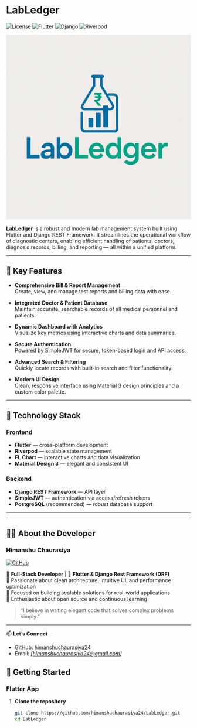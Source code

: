 # LabLedger
[![License](https://img.shields.io/badge/License-Apache%202.0-blue.svg)](https://opensource.org/licenses/Apache-2.0)
![Flutter](https://img.shields.io/badge/Flutter-02569B?logo=flutter&logoColor=white)
![Django](https://img.shields.io/badge/Django-092E20?logo=django&logoColor=white)
![Riverpod](https://img.shields.io/badge/Riverpod-40C4FF?logo=flutter&logoColor=white)

![App Screenshot](https://github.com/himanshuchaurasiya24/LabLedger/raw/main/assets/images/app_image.png)


**LabLedger** is a robust and modern lab management system built using Flutter and Django REST Framework. It streamlines the operational workflow of diagnostic centers, enabling efficient handling of patients, doctors, diagnosis records, billing, and reporting — all within a unified platform.

---

## 🔑 Key Features

- **Comprehensive Bill & Report Management**  
  Create, view, and manage test reports and billing data with ease.

- **Integrated Doctor & Patient Database**  
  Maintain accurate, searchable records of all medical personnel and patients.

- **Dynamic Dashboard with Analytics**  
  Visualize key metrics using interactive charts and data summaries.

- **Secure Authentication**  
  Powered by SimpleJWT for secure, token-based login and API access.

- **Advanced Search & Filtering**  
  Quickly locate records with built-in search and filter functionality.

- **Modern UI Design**  
  Clean, responsive interface using Material 3 design principles and a custom color palette.

---

## 🧰 Technology Stack

### Frontend
- **Flutter** — cross-platform development
- **Riverpod** — scalable state management
- **FL Chart** — interactive charts and data visualization
- **Material Design 3** — elegant and consistent UI

### Backend
- **Django REST Framework** — API layer
- **SimpleJWT** — authentication via access/refresh tokens
- **PostgreSQL** (recommended) — robust database support

---

---

## 👨‍💻 About the Developer

### Himanshu Chaurasiya

[![GitHub](https://img.shields.io/badge/GitHub-himanshuchaurasiya24-181717?style=for-the-badge&logo=github)](https://github.com/himanshuchaurasiya24)

🔹 **Full-Stack Developer** | 🔹 **Flutter & Django Rest Framework (DRF)**  
🔹 Passionate about clean architecture, intuitive UI, and performance optimization  
🔹 Focused on building scalable solutions for real-world applications  
🔹 Enthusiastic about open source and continuous learning

> “I believe in writing elegant code that solves complex problems simply.”

---

📫 **Let’s Connect**  
- GitHub: [himanshuchaurasiya24](https://github.com/himanshuchaurasiya24)
- Email: *[himanshuchaurasiya24@gmail.com]*  


## 🚀 Getting Started

### Flutter App

1. **Clone the repository**
   ```bash
   git clone https://github.com/himanshuchaurasiya24/LabLedger.git
   cd LabLedger
